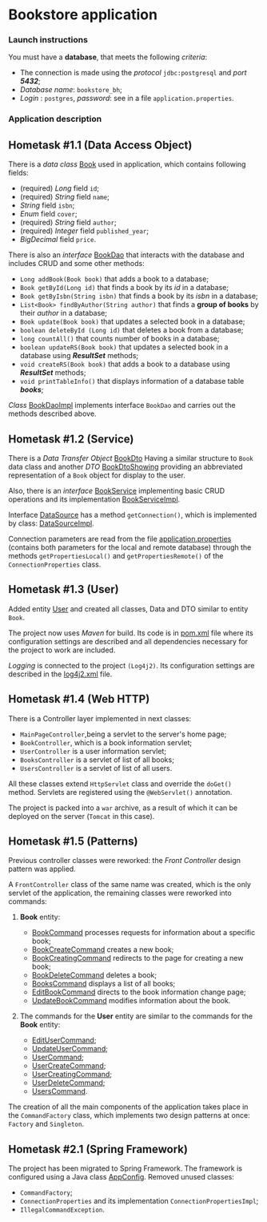 # Bookstore application

### Launch instructions

You must have a **database**, that meets  the following *criteria*:

- The connection is made using the *protocol* `jdbc:postgresql` and *port* ***5432***;
- *Database name*: `bookstore_bh`;
- *Login* : `postgres`, *password*: see in a file `application.properties`.


### Application description

## Hometask #1.1 (Data Access Object)

There is a *data class* [Book](src/main/java/com/kozel/bookstore/data/entity/Book.java) used in application, which contains following fields:

- (required) *Long* field `id`;
- (required) *String* field `name`;
- *String* field `isbn`;
- *Enum* field `cover`;
- (required) *String* field `author`;
- (required) *Integer* field `published_year`;
- *BigDecimal* field `price`.

There is also an *interface* [BookDao](src/main/java/com/kozel/bookstore/data/dao/BookDao.java) that interacts with the database and includes CRUD and some other methods:

- `Long addBook(Book book)` that adds a book to a database;
- `Book getById(Long id)` that finds a book by its *id* in a database;
- `Book getByIsbn(String isbn)` that finds a book by its *isbn* in a database;
- `List<Book> findByAuthor(String author)` that finds a **group of books** by their *author* in a database;
- `Book update(Book book)` that updates a selected book in a database;
- `boolean deleteById (Long id)` that deletes a book from a database;
- `long countAll()` that counts number of books in a database;
- `boolean updateRS(Book book)` that updates a selected book in a database using ***ResultSet*** methods;
- `void createRS(Book book)` that adds a book to a database using ***ResultSet*** methods;
- `void printTableInfo()` that displays information of a database table ***books***;

*Class* [BookDaoImpl](src/main/java/com/kozel/bookstore/data/dao/impl/BookDaoImpl.java) implements interface `BookDao` and carries out the methods described above.


## Hometask #1.2 (Service)

There is a *Data Transfer Object* [BookDto](src/main/java/com/kozel/bookstore/service/dto/BookDto.java) Having a similar structure to `Book` data class and another *DTO* [BookDtoShowing](src/main/java/com/kozel/bookstore/service/dto/BookDtoShowing.java) providing an abbreviated representation of a `Book` object for display to the user.

Also, there is an *interface* [BookService](src/main/java/com/kozel/bookstore/service/BookService.java) implementing basic CRUD operations and its implementation [BookServiceImpl](src/main/java/com/kozel/bookstore/service/impl/BookServiceImpl.java).

Interface [DataSource](src/main/java/com/kozel/bookstore/data/connection/DataSource.java) has a method `getConnection()`, which is implemented by class: [DataSourceImpl](src/main/java/com/kozel/bookstore/data/connection/impl/DataSourceImpl.java).

Connection parameters are read from the file [application.properties](src/main/resources/application.properties) (contains both parameters for the local and remote database) through the methods `getPropertiesLocal()` and `getPropertiesRemote()` of the `ConnectionProperties` class.

## Hometask #1.3 (User)

Added entity [User](src/main/java/com/kozel/bookstore/data/entity/User.java) and created all classes, Data and DTO similar to entity `Book`.

The project now uses *Maven* for build. Its code is in [pom.xml](pom.xml) file where its configuration settings are described and all dependencies necessary for the project to work are included.

*Logging* is connected to the project `(Log4j2)`. Its configuration settings are described in the [log4j2.xml](src/main/resources/log4j2.xml) file.

## Hometask #1.4 (Web HTTP)

There is a Controller layer implemented in next classes:
- `MainPageController`,being a servlet to the server's home page;
- `BookController`, which is a book information servlet;
- `UserController` is a user information servlet;
- `BooksController` is a servlet of list of all books;
- `UsersController` is a servlet of list of all users.

All these classes extend `HttpServlet` class and override the `doGet()` method. Servlets are registered using the `@WebServlet()` annotation.

The project is packed into a `war` archive, as a result of which it can be deployed on the server (`Tomcat` in this case).

## Hometask #1.5 (Patterns)

Previous controller classes were reworked: the *Front Controller* design pattern was applied.

A `FrontController` class of the same name was created, which is the only servlet of the application, the remaining classes were reworked into commands:

1. **Book** entity:
   - [BookCommand](src/main/java/com/kozel/bookstore/controller/impl/book/BookCommand.java) processes requests for information about a specific book;
   - [BookCreateCommand](src/main/java/com/kozel/bookstore/controller/impl/book/BookCreateCommand.java) creates a new book;
   - [BookCreatingCommand](src/main/java/com/kozel/bookstore/controller/impl/book/BookCreatingCommand.java) redirects to the page for creating a new book;
   - [BookDeleteCommand](src/main/java/com/kozel/bookstore/controller/impl/book/BookDeleteCommand.java) deletes a book;
   - [BooksCommand](src/main/java/com/kozel/bookstore/controller/impl/book/BooksCommand.java) displays a list of all books;
   - [EditBookCommand](src/main/java/com/kozel/bookstore/controller/impl/book/EditBookCommand.java) directs to the book information change page;
   - [UpdateBookCommand](src/main/java/com/kozel/bookstore/controller/impl/book/UpdateBookCommand.java) modifies information about the book.


2. The commands for the **User** entity are similar to the commands for the **Book** entity:

   - [EditUserCommand](src/main/java/com/kozel/bookstore/controller/impl/user/EditUserCommand.java);
   - [UpdateUserCommand](src/main/java/com/kozel/bookstore/controller/impl/user/UpdateUserCommand.java);
   - [UserCommand](src/main/java/com/kozel/bookstore/controller/impl/user/UserCommand.java);
   - [UserCreateCommand](src/main/java/com/kozel/bookstore/controller/impl/user/UserCreateCommand.java);
   - [UserCreatingCommand](src/main/java/com/kozel/bookstore/controller/impl/user/UserCreatingCommand.java);
   - [UserDeleteCommand](src/main/java/com/kozel/bookstore/controller/impl/user/UserDeleteCommand.java);
   - [UsersCommand](src/main/java/com/kozel/bookstore/controller/impl/user/UsersCommand.java).

The creation of all the main components of the application takes place in the `CommandFactory` class, which implements two design patterns at once: `Factory` and `Singleton`.

## Hometask #2.1 (Spring Framework)

The project has been migrated to Spring Framework. The framework is configured using a Java class [AppConfig](src/main/java/com/kozel/bookstore/AppConfig.java).
Removed unused classes:
- `CommandFactory`;
- `ConnectionProperties` and its implementation `ConnectionPropertiesImpl`;
- `IllegalCommandException`.